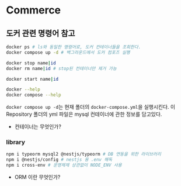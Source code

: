 # Commerce

## 도커 관련 명령어 참고

```bash
docker ps # ls와 동일한 명령어로, 도커 컨테이너들을 조회한다.
docker compose up -d # 백그라운드에서 도커 컴포즈 실행

docker stop name|id
docker rm name|id # stop된 컨테이너만 제거 가능

docker start name|id

docker --help
docker compose --help
```

`docker compose up -d`는 현재 폴더의 `docker-compose.yml`을 실행시킨다.
이 Repository 폴더의 yml 파일은 mysql 컨테이너에 관한 정보를 담고있다.

- 컨테이너는 무엇인가?

### library

```bash
npm i typeorm mysql2 @nestjs/typeorm # DB 연동을 위한 라이브러리
npm i @nestjs/config # nestjs 용 .env 해독
npm i cross-env # 운영체제 상관없이 NODE_ENV 사용
```

- ORM 이란 무엇인가?
